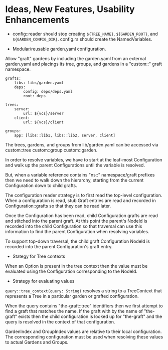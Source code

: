 # Ideas, New Features, Usability Enhancements

- config::reader should stop creating `${TREE_NAME}`, `${GARDEN_ROOT}`,
  and `${GARDEN_CONFIG_DIR}`.  config.rs should create the NamedVariables.

- Modular/reusable garden.yaml configuration.

Allow "graft" gardens by including the garden.yaml from an external garden.yaml
and placings its tree, groups, and gardens in a "custom::" graft namespace.

    grafts:
        libs: libs/garden.yaml
        deps:
            config: deps/deps.yaml
            root: deps

    trees:
        server:
            url: ${vcs}/server
        client:
            url: ${vcs}/client

    groups:
        app: [libs::lib1, libs::lib2, server, client]


The trees, gardens, and groups from lib/garden.yaml can be accessed via
custom::tree custom::group custom::garden.

In order to resolve variables, we have to start at the leaf-most
Configuration and walk up the parent Configurations until the variable is
resolved.

But, when a variable reference contains "ns::" namespace/graft prefixes
then we need to walk down the hierarchy, starting from the current
Configuration down to child grafts.

The configuration reader strategy is to first read the top-level
configuration.  When a configuration is read, stub Graft entries are read and
recorded in Configuration::grafts so that they can be read later.

Once the Configuration has been read, child Configuration grafts are read and
stitched into the parent graft.  At this point the parent's NodeId is recorded
into the child Configuration so that traversal can use this information to
find the parent Configuration when resolving variables.

To support top-down traversal, the child graft Configuration NodeId is
recorded into the parent Configuration's graft entry.


- Stategy for Tree contexts

When an Option<NodeId> is present in the tree context then the value must
be evaluated using the Configuration corresponding to the NodeId.

- Strategy for evaluating values

`query::tree_context(query: String)` resolves a string to a TreeContext that
represents a Tree in a particular garden or grafted configuration.

When the query contains "the-graft::tree" identifiers then we first attempt to
find a graft that matches the name.  If the graft with by the name of
"the-graft" exists then the child configuration is looked up for "the-graft"
and the query is resolved in the context of that configuration.

GardenIndex and GroupIndex values are relative to their local configuration.
The corresponding configuration must be used when resolving these values
to actual Gardens and Groups.
